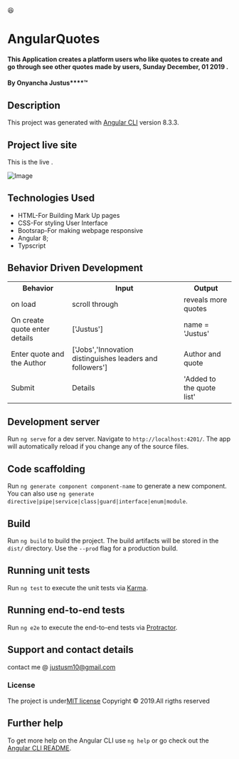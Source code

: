 :satisfied:
#  AngularQuotes
#### This Application creates a platform users who like quotes to create and go through see other quotes made by users, Sunday December, 01 2019 .


#### By Onyancha Justus****&trade;

## Description

This project was generated with [Angular CLI](https://github.com/angular/angular-cli) version 8.3.3.

## Project live site
  This is the live .[ ]()

  ![Image]()

  ## Technologies Used
* HTML-For Building Mark Up pages
* CSS-For styling User Interface
* Bootsrap-For making webpage responsive
* Angular 8;
* Typscript

## Behavior Driven Development
<table>
    <tr>
      <th>Behavior</th> 
      <th>Input</th> 
      <th>Output</th> 
    </tr>
    <tr>
        <td>on load</td>
        <td>scroll through </td>
        <td>reveals more quotes</td>
    </tr> 
    <tr>
        <td>On create quote enter details</td>
        <td>['Justus']</td>
        <td>name = 'Justus'</td>
    </tr>
    <tr>
        <td>Enter quote and the Author</td>
        <td>['Jobs','Innovation distinguishes leaders and followers']</td>
        <td>Author and quote</td>
    </tr>
    <tr>
        <td>Submit</td>
        <td>Details</td>
        <td>'Added to the quote list'</td>
    </tr>
       
</table>


## Development server

Run `ng serve` for a dev server. Navigate to `http://localhost:4201/`. The app will automatically reload if you change any of the source files.

## Code scaffolding

Run `ng generate component component-name` to generate a new component. You can also use `ng generate directive|pipe|service|class|guard|interface|enum|module`.

## Build

Run `ng build` to build the project. The build artifacts will be stored in the `dist/` directory. Use the `--prod` flag for a production build.

## Running unit tests

Run `ng test` to execute the unit tests via [Karma](https://karma-runner.github.io).

## Running end-to-end tests

Run `ng e2e` to execute the end-to-end tests via [Protractor](http://www.protractortest.org/).

## Support and contact details
contact me @ justusm10@gmail.com
### License
The project is under[MIT license](/blob/master/LICENSE)
Copyright &copy; 2019.All rigths reserved

## Further help

To get more help on the Angular CLI use `ng help` or go check out the [Angular CLI README](https://github.com/angular/angular-cli/blob/master/README.md).
